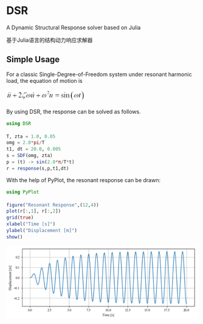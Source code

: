 # DSR
A Dynamic Structural Response solver based on Julia

基于Julia语言的结构动力响应求解器

## Simple Usage

For a classic Single-Degree-of-Freedom system under resonant harmonic load, the equation of motion is

![eq1](Docs/Eqn1.gif)

By using DSR, the response can be solved as follows.

```julia
using DSR

T, zta = 1.0, 0.05
omg = 2.0*pi/T
t1, dt = 20.0, 0.005
s = SDF(omg, zta)
p = (t) -> sin(2.0*π/T*t)
r = response(s,p,t1,dt)
```

With the help of PyPlot, the resonant response can be drawn:

```julia
using PyPlot

figure("Resonant Response",(12,4))
plot(r[:,1], r[:,2])
grid(true)
xlabel("Time [s]")
ylabel("Displacement [m]")
show()
```

![resonant_response.png](Docs/resonant_response.png "Resonant Response")
